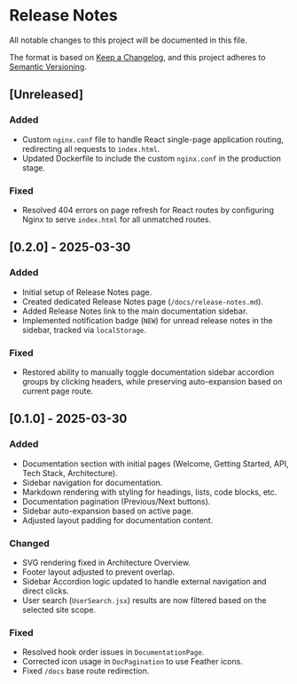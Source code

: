 <!-- # Release Notes

All notable changes to this project will be documented in this file.

The format is based on [Keep a Changelog](https://keepachangelog.com/en/1.0.0/),
and this project adheres to [Semantic Versioning](https://semver.org/spec/v2.0.0.html).

## [Unreleased]
*No new changes recorded yet.*

## [0.2.0] - 2025-03-30

### Added
- Initial setup of Release Notes page.
- Created dedicated Release Notes page (`/docs/release-notes.md`).
- Added Release Notes link to the main documentation sidebar.
- Implemented notification badge (`NEW`) for unread release notes in the sidebar, tracked via `localStorage`.

### Fixed
- Restored ability to manually toggle documentation sidebar accordion groups by clicking headers, while preserving auto-expansion based on current page route.

## [0.1.0] - 2025-03-30

### Added
- Documentation section with initial pages (Welcome, Getting Started, API, Tech Stack, Architecture).
- Sidebar navigation for documentation.
- Markdown rendering with styling for headings, lists, code blocks, etc.
- Documentation pagination (Previous/Next buttons).
- Sidebar auto-expansion based on active page.
- Adjusted layout padding for documentation content.

### Changed
- SVG rendering fixed in Architecture Overview.
- Footer layout adjusted to prevent overlap.
- Sidebar Accordion logic updated to handle external navigation and direct clicks.
- User search (`UserSearch.jsx`) results are now filtered based on the selected site scope.

### Fixed
- Resolved hook order issues in `DocumentationPage`.
- Corrected icon usage in `DocPagination` to use Feather icons.
- Fixed `/docs` base route redirection. -->


# Release Notes

All notable changes to this project will be documented in this file.

The format is based on [Keep a Changelog](https://keepachangelog.com/en/1.0.0/),
and this project adheres to [Semantic Versioning](https://semver.org/spec/v2.0.0.html).

## [Unreleased]
### Added
- Custom `nginx.conf` file to handle React single-page application routing, redirecting all requests to `index.html`.
- Updated Dockerfile to include the custom `nginx.conf` in the production stage.

### Fixed
- Resolved 404 errors on page refresh for React routes by configuring Nginx to serve `index.html` for all unmatched routes.

## [0.2.0] - 2025-03-30

### Added
- Initial setup of Release Notes page.
- Created dedicated Release Notes page (`/docs/release-notes.md`).
- Added Release Notes link to the main documentation sidebar.
- Implemented notification badge (`NEW`) for unread release notes in the sidebar, tracked via `localStorage`.

### Fixed
- Restored ability to manually toggle documentation sidebar accordion groups by clicking headers, while preserving auto-expansion based on current page route.

## [0.1.0] - 2025-03-30

### Added
- Documentation section with initial pages (Welcome, Getting Started, API, Tech Stack, Architecture).
- Sidebar navigation for documentation.
- Markdown rendering with styling for headings, lists, code blocks, etc.
- Documentation pagination (Previous/Next buttons).
- Sidebar auto-expansion based on active page.
- Adjusted layout padding for documentation content.

### Changed
- SVG rendering fixed in Architecture Overview.
- Footer layout adjusted to prevent overlap.
- Sidebar Accordion logic updated to handle external navigation and direct clicks.
- User search (`UserSearch.jsx`) results are now filtered based on the selected site scope.

### Fixed
- Resolved hook order issues in `DocumentationPage`.
- Corrected icon usage in `DocPagination` to use Feather icons.
- Fixed `/docs` base route redirection.
